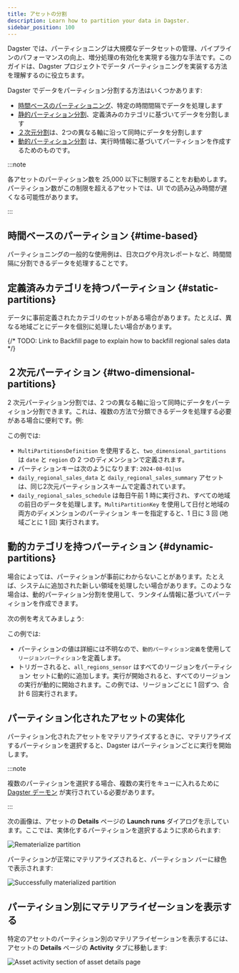 ```yaml
---
title: アセットの分割
description: Learn how to partition your data in Dagster.
sidebar_position: 100
---
```


Dagster では、パーティショニングは大規模なデータセットの管理、パイプラインのパフォーマンスの向上、増分処理の有効化を実現する強力な手法です。このガイドは、Dagster プロジェクトでデータ パーティショニングを実装する方法を理解するのに役立ちます。

Dagster でデータをパーティション分割する方法はいくつかあります:

- [時間ベースのパーティショニング](#time-based)、特定の時間間隔でデータを処理します
- [静的パーティション分割](#static-partitions)、定義済みのカテゴリに基づいてデータを分割します
- [２次元分割](#two-dimensional-partitions)は、2つの異なる軸に沿って同時にデータを分割します
- [動的パーティション分割](#dynamic-partitions) は、実行時情報に基づいてパーティションを作成するためのものです。

:::note

各アセットのパーティション数を 25,000 以下に制限することをお勧めします。パーティション数がこの制限を超えるアセットでは、UI での読み込み時間が遅くなる可能性があります。

:::

## 時間ベースのパーティション \{#time-based}

パーティショニングの一般的な使用例は、日次ログや月次レポートなど、時間間隔に分割できるデータを処理することです。

<CodeExample path="docs_beta_snippets/docs_beta_snippets/guides/data-modeling/partitioning/time_based_partitioning.py" language="python" />

## 定義済みカテゴリを持つパーティション \{#static-partitions}

データに事前定義されたカテゴリのセットがある場合があります。たとえば、異なる地域ごとにデータを個別に処理したい場合があります。

<CodeExample path="docs_beta_snippets/docs_beta_snippets/guides/data-modeling/partitioning/static_partitioning.py" language="python" />

{/* TODO: Link to Backfill page to explain how to backfill regional sales data */}

## ２次元パーティション \{#two-dimensional-partitions}

2 次元パーティション分割では、2 つの異なる軸に沿って同時にデータをパーティション分割できます。これは、複数の方法で分類できるデータを処理する必要がある場合に便利です。例:

<CodeExample path="docs_beta_snippets/docs_beta_snippets/guides/data-modeling/partitioning/two_dimensional_partitioning.py" language="python" />

この例では:

- `MultiPartitionsDefinition` を使用すると、`two_dimensional_partitions` は `date` と `region` の 2 つのディメンションで定義されます。
- パーティションキーは次のようになります: `2024-08-01|us`
- `daily_regional_sales_data` と `daily_regional_sales_summary` アセットは、同じ2次元パーティションスキームで定義されています。
- `daily_regional_sales_schedule` は毎日午前 1 時に実行され、すべての地域の前日のデータを処理します。`MultiPartitionKey` を使用して日付と地域の両方のディメンションのパーティション キーを指定すると、1 日に 3 回 (地域ごとに 1 回) 実行されます。

## 動的カテゴリを持つパーティション \{#dynamic-partitions}

場合によっては、パーティションが事前にわからないことがあります。たとえば、システムに追加された新しい領域を処理したい場合があります。このような場合は、動的パーティション分割を使用して、ランタイム情報に基づいてパーティションを作成できます。

次の例を考えてみましょう:

<CodeExample path="docs_beta_snippets/docs_beta_snippets/guides/data-modeling/partitioning/dynamic_partitioning.py" language="python" title="Dynamic partitioning" />

この例では:

- パーティションの値は詳細には不明なので、`動的パーティション定義`を使用して`リージョンパーティション`を定義します。
- トリガーされると、`all_regions_sensor` はすべてのリージョンをパーティション セットに動的に追加します。実行が開始されると、すべてのリージョンの実行が動的に開始されます。この例では、リージョンごとに 1 回ずつ、合計 6 回実行されます。

## パーティション化されたアセットの実体化

パーティション化されたアセットをマテリアライズするときに、マテリアライズするパーティションを選択すると、Dagster はパーティションごとに実行を開始します。

:::note

複数のパーティションを選択する場合、複数の実行をキューに入れるために [Dagster デーモン](/guides/deploy/execution/dagster-daemon) が実行されている必要があります。

:::

次の画像は、アセットの **Details** ページの **Launch runs** ダイアログを示しています。ここでは、実体化するパーティションを選択するように求められます:

![Rematerialize partition](/images/guides/build/partitions-and-backfills/rematerialize-partition.png)

パーティションが正常にマテリアライズされると、パーティション バーに緑色で表示されます:

![Successfully materialized partition](/images/guides/build/partitions-and-backfills/materialized-partitioned-asset.png)

## パーティション別にマテリアライゼーションを表示する

特定のアセットのパーティション別のマテリアライゼーションを表示するには、アセットの **Details** ページの **Activity** タブに移動します:

![Asset activity section of asset details page](/images/guides/build/partitions-and-backfills/materialized-partitioned-asset-activity.png)